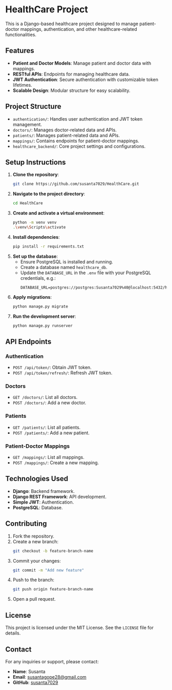 # HealthCare Project

This is a Django-based healthcare project designed to manage patient-doctor mappings, authentication, and other healthcare-related functionalities.

## Features
- **Patient and Doctor Models**: Manage patient and doctor data with mappings.
- **RESTful APIs**: Endpoints for managing healthcare data.
- **JWT Authentication**: Secure authentication with customizable token lifetimes.
- **Scalable Design**: Modular structure for easy scalability.

## Project Structure
- `authentication/`: Handles user authentication and JWT token management.
- `doctors/`: Manages doctor-related data and APIs.
- `patients/`: Manages patient-related data and APIs.
- `mappings/`: Contains endpoints for patient-doctor mappings.
- `healthcare_backend/`: Core project settings and configurations.

## Setup Instructions
1. **Clone the repository**:
   ```bash
   git clone https://github.com/susanta7029/HealthCare.git
   ```
2. **Navigate to the project directory**:
   ```bash
   cd HealthCare
   ```
3. **Create and activate a virtual environment**:
   ```bash
   python -m venv venv
   .\venv\Scripts\activate
   ```
4. **Install dependencies**:
   ```bash
   pip install -r requirements.txt
   ```
5. **Set up the database**:
   - Ensure PostgreSQL is installed and running.
   - Create a database named `healthcare_db`.
   - Update the `DATABASE_URL` in the `.env` file with your PostgreSQL credentials, e.g.:
     ```
     DATABASE_URL=postgres://postgres:Susanta7029%40@localhost:5432/healthcare_db
     ```
6. **Apply migrations**:
   ```bash
   python manage.py migrate
   ```
7. **Run the development server**:
   ```bash
   python manage.py runserver
   ```

## API Endpoints
### Authentication
- `POST /api/token/`: Obtain JWT token.
- `POST /api/token/refresh/`: Refresh JWT token.

### Doctors
- `GET /doctors/`: List all doctors.
- `POST /doctors/`: Add a new doctor.

### Patients
- `GET /patients/`: List all patients.
- `POST /patients/`: Add a new patient.

### Patient-Doctor Mappings
- `GET /mappings/`: List all mappings.
- `POST /mappings/`: Create a new mapping.

## Technologies Used
- **Django**: Backend framework.
- **Django REST Framework**: API development.
- **Simple JWT**: Authentication.
- **PostgreSQL**: Database.

## Contributing
1. Fork the repository.
2. Create a new branch:
   ```bash
   git checkout -b feature-branch-name
   ```
3. Commit your changes:
   ```bash
   git commit -m "Add new feature"
   ```
4. Push to the branch:
   ```bash
   git push origin feature-branch-name
   ```
5. Open a pull request.

## License
This project is licensed under the MIT License. See the `LICENSE` file for details.

## Contact
For any inquiries or support, please contact:
- **Name**: Susanta
- **Email**: susantagope28@gmail.com
- **GitHub**: [susanta7029](https://github.com/susanta7029)
